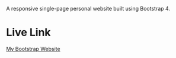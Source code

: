 A responsive single-page personal website built using Bootstrap 4.

# Live Link

<a href="https://alexaruiz.github.io/Bootstrap-Project-TechLabs/">My Bootstrap Website</a>
